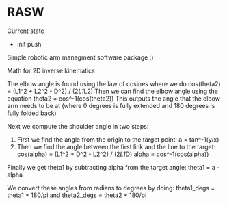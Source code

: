 # RASW
Current state
- init push

Simple robotic arm managment software package :)

Math for 2D inverse kinematics

The elbow angle is found using the law of cosines where we do
cos(theta2) = (L1^2 + L2^2 - D^2) / (2*L1*L2)
Then we can find the elbow angle using the equation
theta2 = cos^-1(cos(theta2))
This outputs the angle that the elbow arm needs to be at (where 0 degrees is fully extended
and 180 degrees is fully folded back)

Next we compute the shoulder angle in two steps:
1. First we find the angle from the origin to the target point:
   a = tan^-1(y/x)
2. Then we find the angle between the first link and the line to the target:
   cos(alpha) = (L1^2 + D^2 - L2^2) / (2*L1*D)
   alpha = cos^-1(cos(alpha))

Finally we get theta1 by subtracting alpha from the target angle:
theta1 = a - alpha

We convert these angles from radians to degrees by doing:
theta1_degs = theta1 * 180/pi and theta2_degs = theta2 * 180/pi